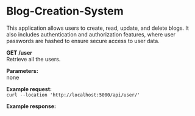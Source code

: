 # Blog-Creation-System
This application allows users to create, read, update, and delete blogs. It also includes authentication and authorization features, where user passwords are hashed to ensure secure access to user data.


**GET /user**  
Retrieve all the users.  

**Parameters:**  
none

**Example request:**   
``` curl --location 'http://localhost:5000/api/user/' ```  

**Example response:**  

